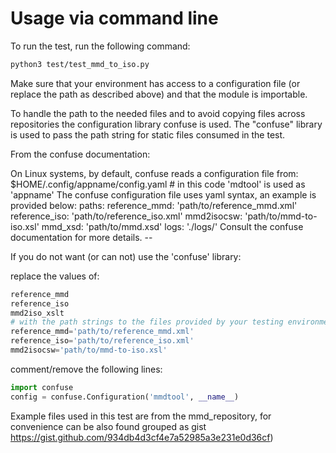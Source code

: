 # Usage via command line

To run the test, run the following command:

```bash
python3 test/test_mmd_to_iso.py
```

Make sure that your environment has access to a configuration file (or replace the path as described above) and that the module is importable.

To handle the path to the needed files and to avoid copying files across repositories the configuration library confuse is used.
The "confuse" library is used to pass the path string for static files consumed in the test.

From the confuse documentation:

On Linux systems, by default, confuse reads a configuration file from:
$HOME/.config/appname/config.yaml # in this code 'mdtool' is used as 'appname'
The confuse configuration file uses yaml syntax, an example is provided below:
paths:
    reference_mmd: 'path/to/reference_mmd.xml'
    reference_iso: 'path/to/reference_iso.xml'
    mmd2isocsw: 'path/to/mmd-to-iso.xsl'
    mmd_xsd: 'path/to/mmd.xsd'
    logs: './logs/'
Consult the confuse documentation for more details. --

If you do not want (or can not) use the 'confuse' library:


replace the values of:
```python
reference_mmd
reference_iso
mmd2iso_xslt
# with the path strings to the files provided by your testing environment - e.g.: 
reference_mmd='path/to/reference_mmd.xml'
reference_iso='path/to/reference_iso.xml'
mmd2isocsw='path/to/mmd-to-iso.xsl'           
```

comment/remove the following lines:
```python
import confuse
config = confuse.Configuration('mmdtool', __name__)
```

Example files used in this test are from the mmd_repository, for convenience can be also found grouped as gist https://gist.github.com/934db4d3cf4e7a52985a3e231e0d36cf)

